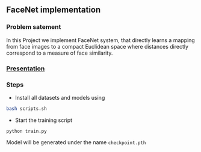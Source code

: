 ## FaceNet implementation
### Problem satement
In this Project we implement FaceNet system, that directly learns a mapping from face images to a compact Euclidean space where distances directly correspond to a measure of face similarity.

### [Presentation](https://docs.google.com/presentation/d/e/2PACX-1vTihbOz33Oyu4n9txbVQfVdXswTRGtKJV3TwjcKYQpHszRszCh3j8XFooEc0wFaiO6WGFzAoh2WACxU/pub?start=false&loop=false&delayms=5000)

### Steps

- Install all datasets and models using

```sh
bash scripts.sh
```


- Start the training script

```
python train.py
```


Model will be generated under the name `checkpoint.pth`
